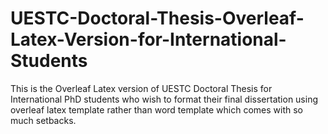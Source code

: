 # UESTC-Doctoral-Thesis-Overleaf-Latex-Version-for-International-Students
This is the Overleaf Latex version of UESTC Doctoral Thesis for International PhD students who wish to format their final dissertation using overleaf latex template rather than word template which comes with so much setbacks.
